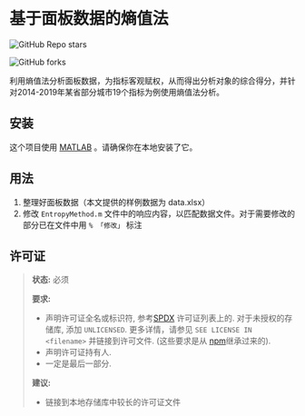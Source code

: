 # 基于面板数据的熵值法


![GitHub Repo stars](https://img.shields.io/github/stars/InTheFuture7/code_for_bolg?style=flat&logo=github)

![GitHub forks](https://img.shields.io/github/forks/InTheFuture7/code_for_bolg?style=flat&logo=github)


利用熵值法分析面板数据，为指标客观赋权，从而得出分析对象的综合得分，并针对2014-2019年某省部分城市19个指标为例使用熵值法分析。


## 安装 

这个项目使用 [MATLAB](https://ww2.mathworks.cn/products/matlab.html) 。请确保你在本地安装了它。


## 用法

1. 整理好面板数据（本文提供的样例数据为 data.xlsx）
2. 修改 `EntropyMethod.m` 文件中的响应内容，以匹配数据文件。对于需要修改的部分已在文件中用 `% 「修改」` 标注


## 许可证

> **状态:** 必须
>
> **要求:**
>
> - 声明许可证全名或标识符, 参考[SPDX](https://spdx.org/licenses/) 许可证列表上的. 对于未授权的存储库, 添加 `UNLICENSED`. 更多详情，请参见 `SEE LICENSE IN <filename>`  并链接到许可文件. (这些要求是从 [npm](https://docs.npmjs.com/files/package.json#license)继承过来的).
> - 声明许可证持有人.
> - 一定是最后一部分.
>
> **建议:**
>
> - 链接到本地存储库中较长的许可证文件

